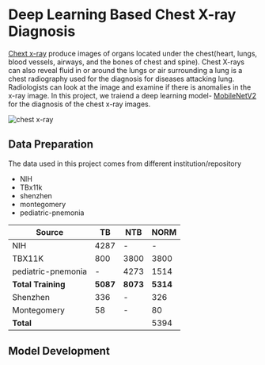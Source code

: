 # Deep Learning Based Chest X-ray Diagnosis

[Chext x-ray](https://www.mayoclinic.org/tests-procedures/chest-x-rays/about/pac-20393494) produce images of organs located under the chest(heart, lungs, blood vessels, airways, and the bones of chest and spine). Chest X-rays can also reveal fluid in or around the lungs or air surrounding a lung
is a chest radiography used for the diagnosis for diseases attacking lung. Radiologists can look at the image and examine if there is anomalies in the x-ray image. In this project, we traiend a deep learning model- [MobileNetV2](https://www.tensorflow.org/api_docs/python/tf/keras/applications/mobilenet_v2/MobileNetV2) for the diagnosis of the chest x-ray images.

![chest x-ray](https://user-images.githubusercontent.com/39334921/184656878-2da1a3a8-825e-481e-a972-1911b5df420f.png)

## Data Preparation
The data used in this project comes from different institution/repository
- NIH
- TBx11k
- shenzhen
- montegomery
- pediatric-pnemonia

| Source|TB | NTB | NORM|
|-------|---|-----|------|
|NIH|4287|-|-|
|TBX11K|800|3800|3800|
|pediatric-pnemonia|-|4273|1514|
|**Total Training**|**5087**|**8073**|**5314**|
|Shenzhen|336|-|326|
|Montegomery|58|-|80|
|**Total**|||5394|

## Model Development

